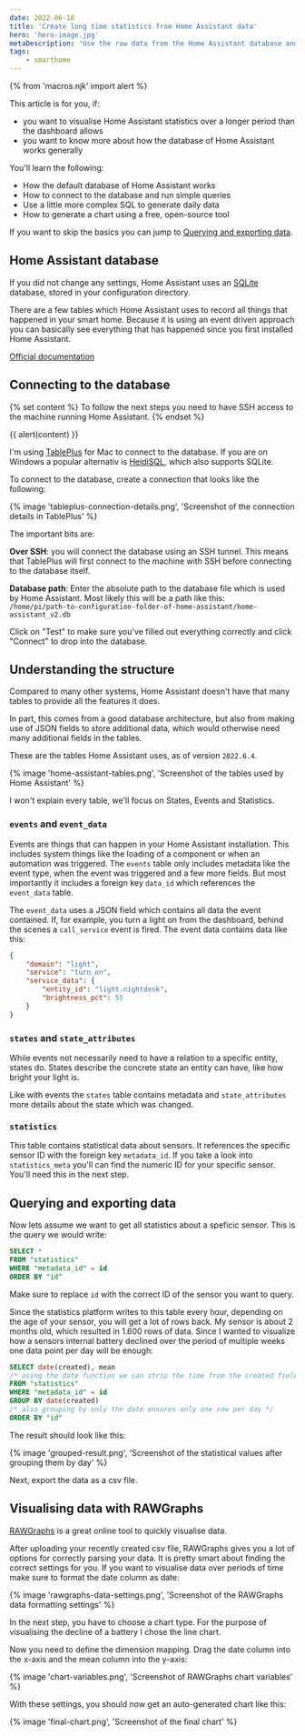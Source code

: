 ```yaml
---
date: 2022-06-18
title: 'Create long time statistics from Home Assistant data'
hero: 'hero-image.jpg'
metaDescription: 'Use the raw data from the Home Assistant database and some SQL to visualise data over longer periods of time.'
tags:
    - smarthome
---
```

{% from 'macros.njk' import alert %}

This article is for you, if:

* you want to visualise Home Assistant statistics over a longer period than the dashboard allows
* you want to know more about how the database of Home Assistant works generally

You'll learn the following:

* How the default database of Home Assistant works
* How to connect to the database and run simple queries
* Use a little more complex SQL to generate daily data
* How to generate a chart using a free, open-source tool

If you want to skip the basics you can jump to [Querying and exporting data](#querying-and-exporting-data).

## Home Assistant database

If you did not change any settings, Home Assistant uses an [SQLite](https://www.sqlite.org/index.html) database, stored in your configuration directory.

There are a few tables which Home Assistant uses to record all things that happened in your smart home. Because it is using an event driven approach you can basically see everything that has happened since you first installed Home Assistant.

[Official documentation](https://www.home-assistant.io/docs/backend/database/)

## Connecting to the database

{% set content %}
	To follow the next steps you need to have SSH access to the machine running Home Assistant.
{% endset %}

{{ alert(content) }}

I'm using [TablePlus](https://tableplus.com/) for Mac to connect to the database. If you are on Windows a popular alternativ is [HeidiSQL](https://www.heidisql.com/), which also supports SQLite.

To connect to the database, create a connection that looks like the following:

{% image 'tableplus-connection-details.png', 'Screenshot of the connection details in TablePlus' %}

The important bits are:

**Over SSH**: you will connect the database using an SSH tunnel. This means that TablePlus will first connect to the machine with SSH before connecting to the database itself.

**Database path**: Enter the absolute path to the database file which is used by Home Assistant. Most likely this will be a path like this:  
`/home/pi/path-to-configuration-folder-of-home-assistant/home-assistant_v2.db`

Click on "Test" to make sure you've filled out everything correctly and click "Connect" to drop into the database.

## Understanding the structure

Compared to many other systems, Home Assistant doesn't have that many tables to provide all the features it does.

In part, this comes from a good database architecture, but also from making use of JSON fields to store additional data, which would otherwise need many additional fields in the tables.

These are the tables Home Assistant uses, as of version `2022.6.4`.

{% image 'home-assistant-tables.png', 'Screenshot of the tables used by Home Assistant' %}

I won't explain every table, we'll focus on States, Events and Statistics.

### `events` and `event_data`

Events are things that can happen in your Home Assistant installation. This includes system things like the loading of a component or when an automation was triggered. The `events` table only includes metadata like the event type, when the event was triggered and a few more fields. But most importantly it includes a foreign key `data_id` which references the `event_data` table.

The `event_data` uses a JSON field which contains all data the event contained. If, for example, you turn a light on from the dashboard, behind the scenes a `call_service` event is fired. The event data contains data like this:

```json
{
	"domain": "light",
	"service": "turn_on",
	"service_data": {
		"entity_id": "light.nightdesk",
		"brightness_pct": 55
	}
}
```

### `states` and `state_attributes`

While events not necessarily need to have a relation to a specific entity, states do. States describe the concrete state an entity can have, like how bright your light is.

Like with events the `states` table contains metadata and `state_attributes` more details about the state which was changed.

### `statistics`

This table contains statistical data about sensors. It references the specific sensor ID with the foreign key `metadata_id`. If you take a look into `statistics_meta` you'll can find the numeric ID for your specific sensor. You'll need this in the next step.

## Querying and exporting data

Now lets assume we want to get all statistics about a speficic sensor. This is the query we would write:

```sql
SELECT *
FROM "statistics"
WHERE "metadata_id" = id
ORDER BY "id"
```

Make sure to replace `id` with the correct ID of the sensor you want to query.

Since the statistics platform writes to this table every hour, depending on the age of your sensor, you will get a lot of rows back. My sensor is about 2 months old, which resulted in 1.600 rows of data. Since I wanted to visualize how a sensors internal battery declined over the period of multiple weeks one data point per day will be enough:

```sql
SELECT date(created), mean 
/* using the date function we can strip the time from the created field */
FROM "statistics"
WHERE "metadata_id" = id
GROUP BY date(created)
/* also grouping by only the date ensures only one row per day */
ORDER BY "id"
```

The result should look like this:

{% image 'grouped-result.png', 'Screenshot of the statistical values after grouping them by day' %}

Next, export the data as a csv file.

## Visualising data with RAWGraphs

[RAWGraphs](https://www.rawgraphs.io/) is a great online tool to quickly visualise data.

After uploading your recently created csv file, RAWGraphs gives you a lot of options for correctly parsing your data. It is pretty smart about finding the correct settings for you. If you want to visualise data over periods of time make sure to format the date column as date:

{% image 'rawgraphs-data-settings.png', 'Screenshot of the RAWGraphs data formatting settings' %}

In the next step, you have to choose a chart type. For the purpose of visualising the decline of a battery I chose the line chart.

Now you need to define the dimension mapping. Drag the date column into the x-axis and the mean column into the y-axis:

{% image 'chart-variables.png', 'Screenshot of RAWGraphs chart variables' %}

With these settings, you should now get an auto-generated chart like this:

{% image 'final-chart.png', 'Screenshot of the final chart' %}